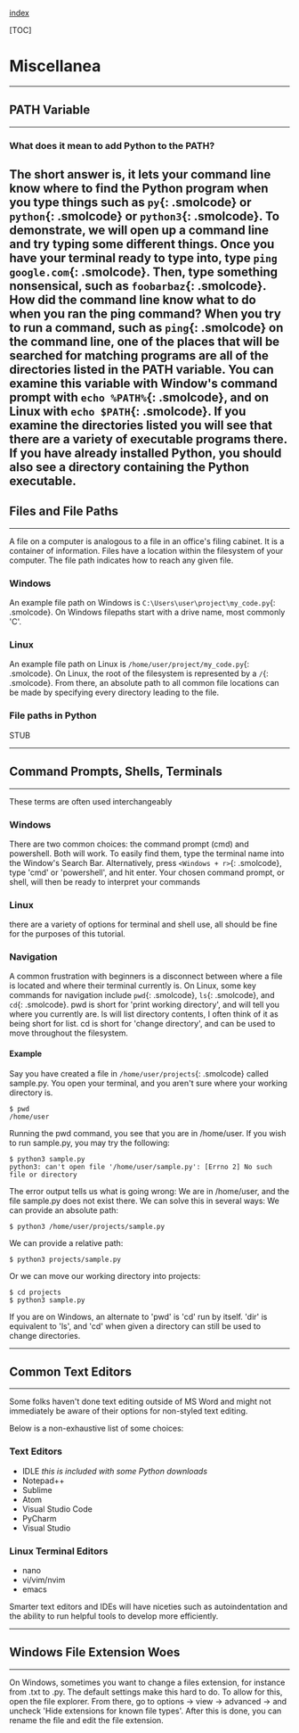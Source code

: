 [index]({{int_index}})

[TOC]

# Miscellanea
---
## PATH Variable
---
### What does it mean to add Python to the PATH?
The short answer is, it lets your command line know where to find the Python program when you type things such as `py`{: .smolcode} or `python`{: .smolcode} or `python3`{: .smolcode}.
To demonstrate, we will open up a command line and try typing some different things.
Once you have your terminal ready to type into, type `ping google.com`{: .smolcode}. 
Then, type something nonsensical, such as `foobarbaz`{: .smolcode}. 
How did the command line know what to do when you ran the ping command? 
When you try to run a command, such as `ping`{: .smolcode} on the command line, one of the places that will be searched for matching programs are all of the directories listed in the PATH variable. 
You can examine this variable with Window's command prompt with `echo %PATH%`{: .smolcode}, and on Linux with `echo $PATH`{: .smolcode}. 
If you examine the directories listed you will see that there are a variety of executable programs there.
If you have already installed Python, you should also see a directory containing the Python executable.
---
## Files and File Paths
---
A file on a computer is analogous to a file in an office's filing cabinet.
It is a container of information.
Files have a location within the filesystem of your computer.
The file path indicates how to reach any given file.
### Windows
An example file path on Windows is `C:\Users\user\project\my_code.py`{: .smolcode}.
On Windows filepaths start with a drive name, most commonly 'C'.
### Linux
An example file path on Linux is `/home/user/project/my_code.py`{: .smolcode}.
On Linux, the root of the filesystem is represented by a `/`{: .smolcode}.
From there, an absolute path to all common file locations can be made by specifying every directory leading to the file.
### File paths in Python
STUB

---
## Command Prompts, Shells, Terminals
---
These terms are often used interchangeably
### Windows
There are two common choices: the command prompt (cmd) and powershell. Both will work. 
To easily find them, type the terminal name into the Window's Search Bar. 
Alternatively, press `<Windows + r>`{: .smolcode}, type 'cmd' or 'powershell', and hit enter. 
Your chosen command prompt, or shell, will then be ready to interpret your commands
### Linux
there are a variety of options for terminal and shell use, all should be fine for the purposes of this tutorial.
### Navigation
A common frustration with beginners is a disconnect between where a file is located and where their terminal currently is.
On Linux, some key commands for navigation include `pwd`{: .smolcode}, `ls`{: .smolcode}, and `cd`{: .smolcode}.
pwd is short for 'print working directory', and will tell you where you currently are.
ls will list directory contents, I often think of it as being short for list.
cd is short for 'change directory', and can be used to move throughout the filesystem.
#### Example
Say you have created a file in `/home/user/projects`{: .smolcode} called sample.py.
You open your terminal, and you aren't sure where your working directory is.
```
$ pwd
/home/user
```
Running the pwd command, you see that you are in /home/user.
If you wish to run sample.py, you may try the following:
```text
$ python3 sample.py
python3: can't open file '/home/user/sample.py': [Errno 2] No such file or directory
```
The error output tells us what is going wrong: We are in /home/user, and the file sample.py does not exist there.
We can solve this in several ways:
We can provide an absolute path:
```
$ python3 /home/user/projects/sample.py
```
We can provide a relative path:
```
$ python3 projects/sample.py
```
Or we can move our working directory into projects:
```
$ cd projects
$ python3 sample.py
```
If you are on Windows, an alternate to 'pwd' is 'cd' run by itself.
'dir' is equivalent to 'ls', and 'cd' when given a directory can still be used to change directories.


---
## Common Text Editors
---
Some folks haven't done text editing outside of MS Word and might not immediately be aware of their options for non-styled text editing.

Below is a non-exhaustive list of some choices:

### Text Editors
- IDLE *this is included with some Python downloads*
- Notepad++
- Sublime
- Atom
- Visual Studio Code
- PyCharm
- Visual Studio

### Linux Terminal Editors
- nano
- vi/vim/nvim
- emacs

Smarter text editors and IDEs will have niceties such as autoindentation and the ability to run helpful tools to develop more efficiently.

---
## Windows File Extension Woes
---
On Windows, sometimes you want to change a files extension, for instance from .txt to .py.
The default settings make this hard to do.
To allow for this, open the file explorer. From there, go to options -> view -> advanced -> and uncheck 'Hide extensions for known file types'.
After this is done, you can rename the file and edit the file extension.
